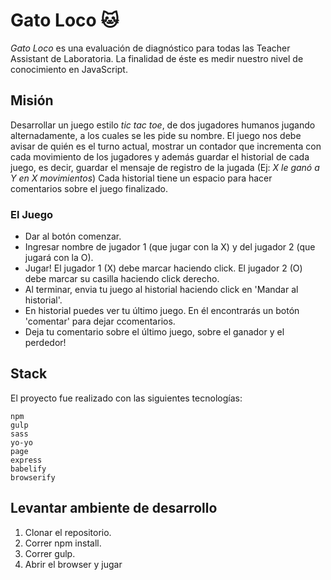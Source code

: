 # Gato Loco  :cat:

*Gato Loco* es una evaluación de diagnóstico para todas las Teacher Assistant de Laboratoria.
La finalidad de éste es medir nuestro nivel de conocimiento en JavaScript.

## Misión

Desarrollar un juego estilo *tic tac toe*, de dos jugadores humanos jugando alternadamente, 
a los cuales se les pide su nombre. El juego nos debe avisar de quién es el turno actual, 
mostrar un contador que incrementa con cada movimiento de los jugadores
y además guardar el historial de cada juego, es decir, guardar el mensaje de registro de la jugada (Ej: *X le ganó a Y en X movimientos*)
Cada historial tiene un espacio para hacer comentarios sobre el juego finalizado.

### El Juego

- Dar al botón comenzar.
- Ingresar nombre de jugador 1 (que jugar con la X) y del jugador 2 (que jugará con la O).
- Jugar! El jugador 1 (X) debe marcar haciendo click. El jugador 2 (O) debe marcar su casilla haciendo click derecho.
- Al terminar, envia tu juego al historial haciendo click en 'Mandar al historial'.
- En historial puedes ver tu último juego. En él encontrarás un botón 'comentar' para dejar ccomentarios.
- Deja tu comentario sobre el último juego, sobre el ganador y el perdedor!

## Stack

El proyecto fue realizado con las siguientes tecnologías:

    npm 
    gulp
    sass
    yo-yo
    page
    express
    babelify
    browserify

## Levantar ambiente de desarrollo

1. Clonar el repositorio.
2. Correr npm install.
3. Correr gulp.
4. Abrir el browser y jugar 

